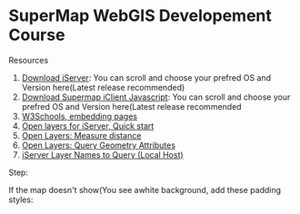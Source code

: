 # SuperMap WebGIS Developement Course

Resources
1. [Download iServer](https://www.supermap.com/en-us/html/down.html): You can scroll and choose your prefred OS and Version here(Latest release recommended)
2. [Download Supermap iClient Javascript](https://products.supermap.com/Packages/Eng10i2021/EN/iClient/supermap-iclient-1020.zip): You can scroll and choose your prefred OS and Version here(Latest release recommended
3. [W3Schools, embedding pages](https://www.w3schools.com/js/js_whereto.asp)
4. [Open layers for iServer, Quick start](https://iclient.supermap.io/en/examples/openlayers/examples.html#iServer)
4. [Open Layers: Measure distance](https://iclient.supermap.io/en/examples/openlayers/editor.html#01_measure_distance)
5. [Open Layers: Query Geometry Attributes](https://iclient.supermap.io/en/examples/openlayers/editor.html#01_mapQueryByGeometry)
6. [iServer Layer Names to Query (Local Host)](http://localhost:8090/iserver/services/map-Day1_Nairobi_Cadastral_Workspace/rest/maps/Day1_Nairobi_Cadatral/layers/Nairobi_Buildings@CadastralData@@Day1_Nairobi_Cadatral.html)

Step:

If the map doesn't show(You see awhite background, add these padding styles:

